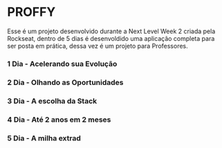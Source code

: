 # PROFFY

Esse é um projeto desenvolvido durante a Next Level Week 2 criada pela Rockseat, dentro de 5 dias é desenvoldido uma aplicação completa para ser posta em prática, dessa vez é um projeto para Professores.

### 1 Dia - Acelerando sua Evolução
### 2 Dia - Olhando as Oportunidades
### 3 Dia - A escolha da Stack
### 4 Dia - Até 2 anos em 2 meses
### 5 Dia - A milha extrad
